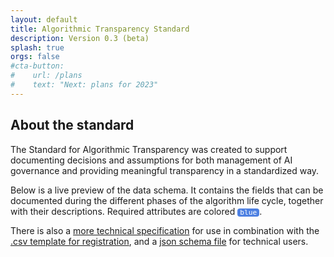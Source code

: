 ```yaml
---
layout: default
title: Algorithmic Transparency Standard
description: Version 0.3 (beta)
splash: true
orgs: false
#cta-button:
#    url: /plans
#    text: "Next: plans for 2023"
---
```

## About the standard

The Standard for Algorithmic Transparency was created to support documenting decisions and assumptions for both management of AI governance and providing meaningful transparency in a standardized way.

Below is a live preview of the data schema. It contains the fields that can be documented during the different phases of the algorithm life cycle, together with their descriptions. Required attributes are colored <span class="attribute required">blue</span>.

There is also a [more technical specification](https://standaard.algoritmeregister.org/overview) for use in combination with the [.csv template for registration](https://standaard.algoritmeregister.org/registration-v0.3.template.csv), and a [json schema file](https://standaard.algoritmeregister.org/schemas/registration-v0.3.schema.json) for technical users.

<style>
    h3 {
        border-bottom: 1px solid gray;
    }
    .attribute { 
        background: #E6E6E6;
        color: #555;
        border-radius: 4px;
        padding: 0 4px;
        font-size: 0.8em;
        font-family: monospace
    }
    .required {
        background: #4D80E2;
        color: #fff;
    }
</style>
<div id="data"></div>
<script type="text/html" id="attribute_tmpl">
    <p>
        <b><%=name%> </b><span class="attribute <% if (required) { %>required<% } %>"><%=attr%></span><br>
        <i><%=description%></i>
    </p>
</script>
<script src="/js/microtemplating.js"></script>
<script>
    var url = "https://standaard.algoritmeregister.org/schemas/registration-v0.3.schema.json";
    fetch(url).then(response => response.json()).then(data => render(data));
    function render(data) {
        var resultsEl = document.getElementById("data");
        var category = "";
        for(var i in data.properties) {
            var prop = data.properties[i];
            if (prop.category !== category) {
                category = prop.category;
                resultsEl.innerHTML += `<h3>${category}</h3>`;
            }
            prop.attr = i;
            resultsEl.innerHTML += tmpl("attribute_tmpl", prop);
        }
    }
</script>
